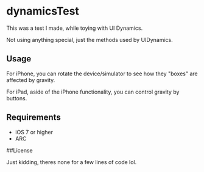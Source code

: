 dynamicsTest
============

This was a test I made, while toying with UI Dynamics.

Not using anything special, just the methods used by UIDynamics.

Usage
-----

For iPhone, you can rotate the device/simulator to see how they "boxes" are affected by gravity.

For iPad, aside of the iPhone functionality, you can control gravity by buttons.

Requirements
------------
* iOS 7 or higher
* ARC

##License

Just kidding, theres none for a few lines of code lol.
